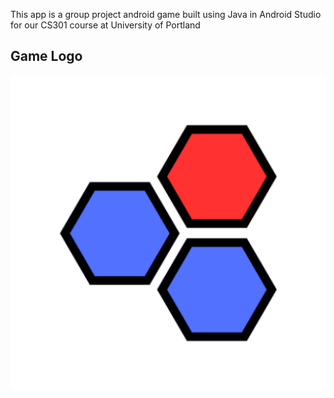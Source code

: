 This app is a group project android game built using Java in Android Studio for our CS301 course at University of Portland


## Game Logo

<img src="https://github.com/Jayden63/HexGame/blob/main/app/src/main/ic_launcher-playstore.png">

